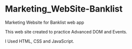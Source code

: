 # Marketing_WebSite-Banklist
Marketing Website for Banklist web app

This web site created to practice Advanced DOM and Events.

I Used HTML, CSS and JavaScript.
